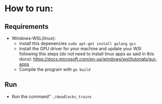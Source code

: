 # How to run: 

## Requirements
- Windows-WSL(linux): 
    - install this depenencies ```sudo apt-get install golang gcc```
    - Install the GPU driver for your machine and update your WSl following this steps (do not need to install linux apps as said in this docs): https://docs.microsoft.com/en-us/windows/wsl/tutorials/gui-apps
    - Compile the program with ```go build```


## Run 
- Run the command"  ```./deadlocks_trains```
